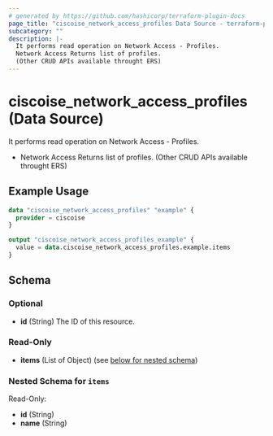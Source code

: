 ```yaml
---
# generated by https://github.com/hashicorp/terraform-plugin-docs
page_title: "ciscoise_network_access_profiles Data Source - terraform-provider-ciscoise"
subcategory: ""
description: |-
  It performs read operation on Network Access - Profiles.
  Network Access Returns list of profiles.
  (Other CRUD APIs available throught ERS)
---
```


# ciscoise_network_access_profiles (Data Source)

It performs read operation on Network Access - Profiles.

- Network Access Returns list of profiles.
 (Other CRUD APIs available throught ERS)

## Example Usage

```terraform
data "ciscoise_network_access_profiles" "example" {
  provider = ciscoise
}

output "ciscoise_network_access_profiles_example" {
  value = data.ciscoise_network_access_profiles.example.items
}
```

<!-- schema generated by tfplugindocs -->
## Schema

### Optional

- **id** (String) The ID of this resource.

### Read-Only

- **items** (List of Object) (see [below for nested schema](#nestedatt--items))

<a id="nestedatt--items"></a>
### Nested Schema for `items`

Read-Only:

- **id** (String)
- **name** (String)


